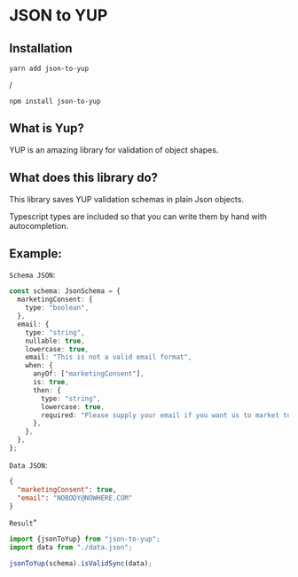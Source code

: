 # JSON to YUP

## Installation

    yarn add json-to-yup
/

    npm install json-to-yup

## What is Yup?
YUP is an amazing library for validation of object shapes.

## What does this library do?
This library saves YUP validation schemas in plain Json objects.

Typescript types are included so that you can write them by hand with autocompletion.

## Example:
`Schema JSON`:
```typescript
const schema: JsonSchema = {
  marketingConsent: {
    type: "boolean",
  },
  email: {
    type: "string",
    nullable: true,
    lowercase: true,
    email: "This is not a valid email format",
    when: {
      anyOf: ["marketingConsent"],
      is: true,
      then: {
        type: "string",
        lowercase: true,
        required: "Please supply your email if you want us to market to you",
      },
    },
  },
};
```

`Data JSON`:
```json
{
  "marketingConsent": true,
  "email": "NOBODY@NOWHERE.COM"
}
```

`Result`"

```typescript
import {jsonToYup} from "json-to-yup";
import data from "./data.json";

jsonToYup(schema).isValidSync(data);
```



